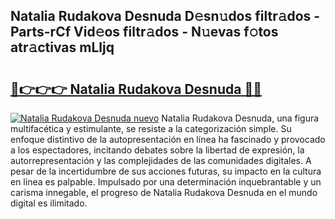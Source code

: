 ## Natalia Rudakova Desnuda D𝚎sn𝚞dos filtr𝚊dos - Parts-rCf Vid𝚎os filtr𝚊dos - N𝚞evas f𝚘tos atr𝚊ctivas mLljq

# <h2><a href="http://mb5gzi.tromn.icu/?c=Natalia+Rudakova+Desnuda">🔗👉👉👉 Natalia Rudakova Desnuda 🔗🔗</a></h2>

[![Natalia Rudakova Desnuda nuevo](https://i.imgur.com/pEAQMta.gif)](http://mb5gzi.tromn.icu/?c=Natalia+Rudakova+Desnuda)
Natalia Rudakova Desnuda, una figura multifacética y estimulante, se resiste a la categorización simple. Su enfoque distintivo de la autopresentación en línea ha fascinado y provocado a los espectadores, incitando debates sobre la libertad de expresión, la autorrepresentación y las complejidades de las comunidades digitales. A pesar de la incertidumbre de sus acciones futuras, su impacto en la cultura en línea es palpable. Impulsado por una determinación inquebrantable y un carisma innegable, el progreso de Natalia Rudakova Desnuda en el mundo digital es ilimitado.
